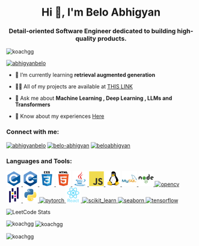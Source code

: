 <h1 align="center">Hi 👋, I'm Belo Abhigyan</h1>
<h3 align="center">Detail-oriented Software Engineer dedicated to building high-quality products.</h3>

<p align="left"> <img src="https://komarev.com/ghpvc/?username=koachgg&label=Profile%20views&color=0e75b6&style=flat" alt="koachgg" /> </p>

<p align="left"> <a href="https://twitter.com/abhigyanbelo" target="blank"><img src="https://img.shields.io/twitter/follow/abhigyanbelo?logo=twitter&style=for-the-badge" alt="abhigyanbelo" /></a> </p>

- 🌱 I’m currently learning **retrieval augmented generation**

- 👨‍💻 All of my projects are available at [THIS LINK](https://cv-belo.vercel.app)

- 💬 Ask me about **Machine Learning , Deep Learning , LLMs and Transformers**

- 📄 Know about my experiences [Here](https://drive.google.com/file/d/1aEw8GdcpLtA2odqtHb8TFjTuadPHS_v1/view?usp=sharing)

<h3 align="left">Connect with me:</h3>
<p align="left">
<a href="https://twitter.com/abhigyanbelo" target="blank"><img align="center" src="https://raw.githubusercontent.com/rahuldkjain/github-profile-readme-generator/master/src/images/icons/Social/twitter.svg" alt="abhigyanbelo" height="30" width="40" /></a>
<a href="https://linkedin.com/in/belo-abhigyan" target="blank"><img align="center" src="https://raw.githubusercontent.com/rahuldkjain/github-profile-readme-generator/master/src/images/icons/Social/linked-in-alt.svg" alt="belo-abhigyan" height="30" width="40" /></a>
<a href="https://www.leetcode.com/beloabhigyan" target="blank"><img align="center" src="https://raw.githubusercontent.com/rahuldkjain/github-profile-readme-generator/master/src/images/icons/Social/leet-code.svg" alt="beloabhigyan" height="30" width="40" /></a>
</p>

<h3 align="left">Languages and Tools:</h3>
<p align="left"> <a href="https://www.cprogramming.com/" target="_blank" rel="noreferrer"> <img src="https://raw.githubusercontent.com/devicons/devicon/master/icons/c/c-original.svg" alt="c" width="40" height="40"/> </a> <a href="https://www.w3schools.com/cpp/" target="_blank" rel="noreferrer"> <img src="https://raw.githubusercontent.com/devicons/devicon/master/icons/cplusplus/cplusplus-original.svg" alt="cplusplus" width="40" height="40"/> </a> <a href="https://www.w3schools.com/css/" target="_blank" rel="noreferrer"> <img src="https://raw.githubusercontent.com/devicons/devicon/master/icons/css3/css3-original-wordmark.svg" alt="css3" width="40" height="40"/> </a> <a href="https://www.w3.org/html/" target="_blank" rel="noreferrer"> <img src="https://raw.githubusercontent.com/devicons/devicon/master/icons/html5/html5-original-wordmark.svg" alt="html5" width="40" height="40"/> </a> <a href="https://www.java.com" target="_blank" rel="noreferrer"> <img src="https://raw.githubusercontent.com/devicons/devicon/master/icons/java/java-original.svg" alt="java" width="40" height="40"/> </a> <a href="https://developer.mozilla.org/en-US/docs/Web/JavaScript" target="_blank" rel="noreferrer"> <img src="https://raw.githubusercontent.com/devicons/devicon/master/icons/javascript/javascript-original.svg" alt="javascript" width="40" height="40"/> </a> <a href="https://www.linux.org/" target="_blank" rel="noreferrer"> <img src="https://raw.githubusercontent.com/devicons/devicon/master/icons/linux/linux-original.svg" alt="linux" width="40" height="40"/> </a> <a href="https://www.mysql.com/" target="_blank" rel="noreferrer"> <img src="https://raw.githubusercontent.com/devicons/devicon/master/icons/mysql/mysql-original-wordmark.svg" alt="mysql" width="40" height="40"/> </a> <a href="https://nodejs.org" target="_blank" rel="noreferrer"> <img src="https://raw.githubusercontent.com/devicons/devicon/master/icons/nodejs/nodejs-original-wordmark.svg" alt="nodejs" width="40" height="40"/> </a> <a href="https://opencv.org/" target="_blank" rel="noreferrer"> <img src="https://www.vectorlogo.zone/logos/opencv/opencv-icon.svg" alt="opencv" width="40" height="40"/> </a> <a href="https://pandas.pydata.org/" target="_blank" rel="noreferrer"> <img src="https://raw.githubusercontent.com/devicons/devicon/2ae2a900d2f041da66e950e4d48052658d850630/icons/pandas/pandas-original.svg" alt="pandas" width="40" height="40"/> </a> <a href="https://www.python.org" target="_blank" rel="noreferrer"> <img src="https://raw.githubusercontent.com/devicons/devicon/master/icons/python/python-original.svg" alt="python" width="40" height="40"/> </a> <a href="https://pytorch.org/" target="_blank" rel="noreferrer"> <img src="https://www.vectorlogo.zone/logos/pytorch/pytorch-icon.svg" alt="pytorch" width="40" height="40"/> </a> <a href="https://reactjs.org/" target="_blank" rel="noreferrer"> <img src="https://raw.githubusercontent.com/devicons/devicon/master/icons/react/react-original-wordmark.svg" alt="react" width="40" height="40"/> </a> <a href="https://scikit-learn.org/" target="_blank" rel="noreferrer"> <img src="https://upload.wikimedia.org/wikipedia/commons/0/05/Scikit_learn_logo_small.svg" alt="scikit_learn" width="40" height="40"/> </a> <a href="https://seaborn.pydata.org/" target="_blank" rel="noreferrer"> <img src="https://seaborn.pydata.org/_images/logo-mark-lightbg.svg" alt="seaborn" width="40" height="40"/> </a> <a href="https://www.tensorflow.org" target="_blank" rel="noreferrer"> <img src="https://www.vectorlogo.zone/logos/tensorflow/tensorflow-icon.svg" alt="tensorflow" width="40" height="40"/> </a> </p>

![LeetCode Stats](https://leetcard.jacoblin.cool/beloabhigyan?theme=wtf&font=M%20PLUS%201&ext=heatmap)

<p><img align="left" src="https://github-readme-stats.vercel.app/api/top-langs?username=koachgg&show_icons=true&locale=en&layout=compact" alt="koachgg" /></p>

<p>&nbsp;<img align="center" src="https://github-readme-stats.vercel.app/api?username=koachgg&show_icons=true&locale=en" alt="koachgg" /></p>

<p><img align="center" src="https://github-readme-streak-stats.herokuapp.com/?user=koachgg&" alt="koachgg" /></p>

